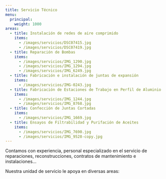 ```yaml
---
title: Servicio Técnico
menu:
  principal:
    weight: 1000
areas:
  - title: Instalación de redes de aire comprimido
    items:
      - /images/servicios/DSC07415.jpg
      - /images/servicios/DSC07419.jpg
  - title: Reparación de Bombas
    items:
      - /images/servicios/IMG_1290.jpg
      - /images/servicios/IMG_1294.jpg
      - /images/servicios/IMG_6249.jpg
  - title: Fabricación e instalación de juntas de expansión
    items:
      - /images/servicios/IMG-0243.jpg
  - title: Fabricación de Estaciones de Trabajo en Perfil de Aluminio
    items:
      - /images/servicios/IMG_1244.jpg
      - /images/servicios/IMG_8768.jpg
  - title: Confección de Juntas Cortadas
    items:
      - /images/servicios/IMG_1669.jpg
  - title: Ensayos de Filtrabilidad y Purifación de Aceites
    items:
      - /images/servicios/IMG_7690.jpg
      - /images/servicios/IMG_9528-copy.jpg
---
```

Contamos con experiencia, personal especializado en el servicio de reparaciones, reconstrucciones, contratos de mantenimiento e instalaciones...

Nuestra unidad de servicio le apoya en diversas areas:
